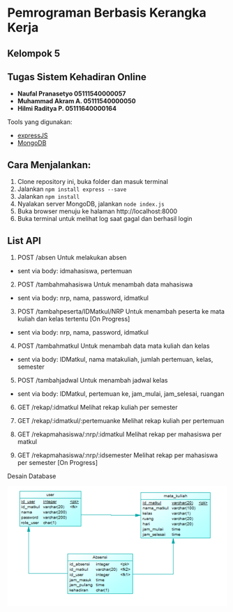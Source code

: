 # Pemrograman Berbasis Kerangka Kerja
## Kelompok 5
## Tugas Sistem Kehadiran Online
   
   - **Naufal Pranasetyo   05111540000057**
   - **Muhammad Akram A.   05111540000050**
   - **Hilmi Raditya P.    05111640000164**

Tools yang digunakan: 
- [expressJS](https://expressjs.com/)
- [MongoDB](https://www.mongodb.com/) 
   
## Cara Menjalankan:
1. Clone repository ini, buka folder dan masuk terminal
2. Jalankan `npm install express --save`
3. Jalankan `npm install`
4. Nyalakan server MongoDB, jalankan `node index.js`
5. Buka browser menuju ke halaman http://localhost:8000
6. Buka terminal untuk melihat log saat gagal dan berhasil login


## List API
1. POST /absen Untuk melakukan absen
- sent via body: idmahasiswa, pertemuan


2. POST /tambahmahasiswa Untuk menambah data mahasiswa
- sent via body: nrp, nama, password, idmatkul


3. POST /tambahpeserta/IDMatkul/NRP Untuk menambah peserta ke mata kuliah dan kelas tertentu [On Progress]
- sent via body: nrp, nama, password, idmatkul


4. POST /tambahmatkul Untuk menambah data mata kuliah dan kelas
- sent via body: IDMatkul, nama matakuliah, jumlah pertemuan, kelas, semester

5. POST /tambahjadwal Untuk menambah jadwal kelas
- sent via body: IDMatkul, pertemuan ke, jam_mulai, jam_selesai, ruangan

6. GET /rekap/:idmatkul Melihat rekap kuliah per semester

7. GET /rekap/:idmatkul/:pertemuanke Melihat rekap kuliah per pertemuan

8. GET /rekapmahasiswa/:nrp/:idmatkul Melihat rekap per mahasiswa per matkul

9. GET /rekapmahasiswa/:nrp/:idsemester Melihat rekap per mahasiswa per semester [On Progress]

Desain Database

![db](Database.png)


